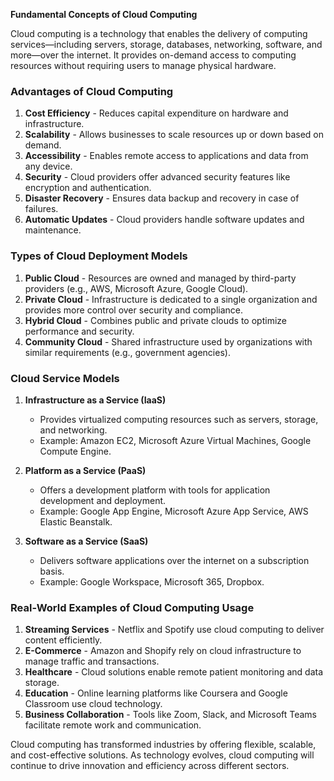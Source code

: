 **Fundamental Concepts of Cloud Computing**

Cloud computing is a technology that enables the delivery of computing services—including servers, storage, databases, networking, software, and more—over the internet. It provides on-demand access to computing resources without requiring users to manage physical hardware.

### **Advantages of Cloud Computing**
1. **Cost Efficiency** - Reduces capital expenditure on hardware and infrastructure.
2. **Scalability** - Allows businesses to scale resources up or down based on demand.
3. **Accessibility** - Enables remote access to applications and data from any device.
4. **Security** - Cloud providers offer advanced security features like encryption and authentication.
5. **Disaster Recovery** - Ensures data backup and recovery in case of failures.
6. **Automatic Updates** - Cloud providers handle software updates and maintenance.

### **Types of Cloud Deployment Models**
1. **Public Cloud** - Resources are owned and managed by third-party providers (e.g., AWS, Microsoft Azure, Google Cloud).
2. **Private Cloud** - Infrastructure is dedicated to a single organization and provides more control over security and compliance.
3. **Hybrid Cloud** - Combines public and private clouds to optimize performance and security.
4. **Community Cloud** - Shared infrastructure used by organizations with similar requirements (e.g., government agencies).

### **Cloud Service Models**
1. **Infrastructure as a Service (IaaS)**
   - Provides virtualized computing resources such as servers, storage, and networking.
   - Example: Amazon EC2, Microsoft Azure Virtual Machines, Google Compute Engine.

2. **Platform as a Service (PaaS)**
   - Offers a development platform with tools for application development and deployment.
   - Example: Google App Engine, Microsoft Azure App Service, AWS Elastic Beanstalk.

3. **Software as a Service (SaaS)**
   - Delivers software applications over the internet on a subscription basis.
   - Example: Google Workspace, Microsoft 365, Dropbox.

### **Real-World Examples of Cloud Computing Usage**
1. **Streaming Services** - Netflix and Spotify use cloud computing to deliver content efficiently.
2. **E-Commerce** - Amazon and Shopify rely on cloud infrastructure to manage traffic and transactions.
3. **Healthcare** - Cloud solutions enable remote patient monitoring and data storage.
4. **Education** - Online learning platforms like Coursera and Google Classroom use cloud technology.
5. **Business Collaboration** - Tools like Zoom, Slack, and Microsoft Teams facilitate remote work and communication.

Cloud computing has transformed industries by offering flexible, scalable, and cost-effective solutions. As technology evolves, cloud computing will continue to drive innovation and efficiency across different sectors.

